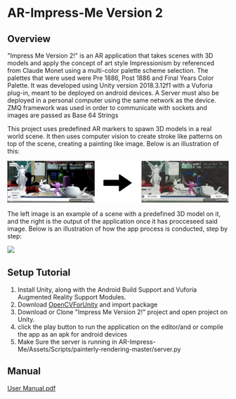 # AR-Impress-Me Version 2

Overview
-----
"Impress Me Version 2!" is an AR application that takes scenes with 3D models and apply the concept of art style Impressionism by referenced from Claude Monet using a multi-color palette scheme selection. The palettes that were used were Pre 1886, Post 1886 and Final Years Color Palette. It was developed using Unity version 2018.3.12f1 with a Vuforia plug-in, meant to be deployed on android devices. A Server must also be deployed in a personal computer using the same network as the device. ZMQ framework was used in order to communicate with sockets and images are passed as Base 64 Strings

This project uses predefined AR markers to spawn 3D models in a real world scene. It then uses computer vision to create stroke like patterns on top of the scene, creating a painting like image. Below is an illustration of this:

![](images/Output.jpg)

The left image is an example of a scene with a predefined 3D model on it, and the right is the output of the application once it has procceseed said image. Below is an illustration of how the app process is conducted, step by step:

![](images/ThesisIllustration.png)


Setup Tutorial
-----

1. Install Unity, along with the Android Build Support and Vuforia Augmented Reality Support Modules.
2. Download [OpenCVForUnity](https://assetstore.unity.com/packages/tools/integration/opencv-for-unity-21088) and import package
3. Download or Clone "Impress Me Version 2!" project and open project on Unity.
4. click the play button to run the application on the editor/and or compile the app as an apk for android devices
5. Make Sure the server is running in AR-Impress-Me/Assets/Scripts/painterly-rendering-master/server.py

Manual
-----
[User Manual.pdf](UserManual.pdf)

